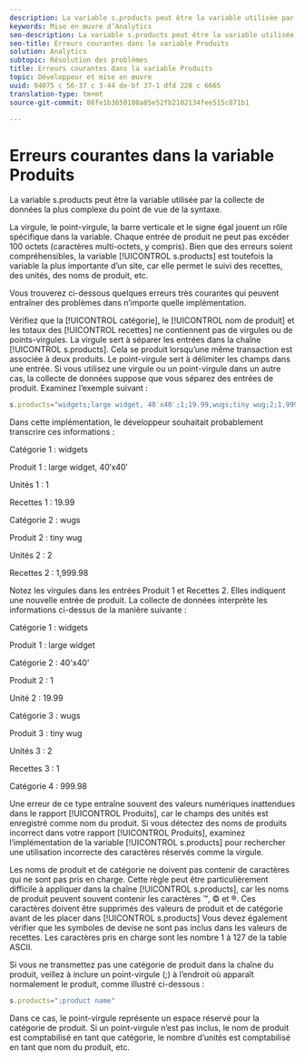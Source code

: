 ```yaml
---
description: La variable s.products peut être la variable utilisée par la collecte de données la plus complexe du point de vue de la syntaxe.
keywords: Mise en œuvre d’Analytics
seo-description: La variable s.products peut être la variable utilisée par la collecte de données la plus complexe du point de vue de la syntaxe.
seo-title: Erreurs courantes dans la variable Produits
solution: Analytics
subtopic: Résolution des problèmes
title: Erreurs courantes dans la variable Produits
topic: Développeur et mise en œuvre
uuid: 94075 c 56-37 c 3-44 de-bf 37-1 dfd 228 c 6665
translation-type: tm+mt
source-git-commit: 86fe1b3650100a05e52fb2102134fee515c871b1

---
```



# Erreurs courantes dans la variable Produits

La variable s.products peut être la variable utilisée par la collecte de données la plus complexe du point de vue de la syntaxe.

La virgule, le point-virgule, la barre verticale et le signe égal jouent un rôle spécifique dans la variable. Chaque entrée de produit ne peut pas excéder 100 octets (caractères multi-octets, y compris). Bien que des erreurs soient compréhensibles, la variable [!UICONTROL s.products] est toutefois la variable la plus importante d’un site, car elle permet le suivi des recettes, des unités, des noms de produit, etc.

Vous trouverez ci-dessous quelques erreurs très courantes qui peuvent entraîner des problèmes dans n’importe quelle implémentation. 

Vérifiez que la [!UICONTROL catégorie], le [!UICONTROL nom de produit] et les totaux des [!UICONTROL recettes] ne contiennent pas de virgules ou de points-virgules. La virgule sert à séparer les entrées dans la chaîne [!UICONTROL s.products]. Cela se produit lorsqu’une même transaction est associée à deux produits. Le point-virgule sert à délimiter les champs dans une entrée. Si vous utilisez une virgule ou un point-virgule dans un autre cas, la collecte de données suppose que vous séparez des entrées de produit. Examinez l’exemple suivant :

```js
s.products="widgets;large widget, 40′x40′;1;19.99,wugs;tiny wug;2;1,999.98";
```

Dans cette implémentation, le développeur souhaitait probablement transcrire ces informations :

Catégorie 1 : widgets

Produit 1 : large widget, 40′x40′

Unités 1 : 1

Recettes 1 : 19.99

Catégorie 2 : wugs

Produit 2 : tiny wug

Unités 2 : 2

Recettes 2 : 1,999.98

Notez les virgules dans les entrées Produit 1 et Recettes 2. Elles indiquent une nouvelle entrée de produit. La collecte de données interprète les informations ci-dessus de la manière suivante :

Catégorie 1 : widgets

Produit 1 : large widget

Catégorie 2 : 40'x40'

Produit 2 : 1

Unité 2 : 19.99

Catégorie 3 : wugs

Produit 3 : tiny wug

Unités 3 : 2

Recettes 3 : 1

Catégorie 4 : 999.98

Une erreur de ce type entraîne souvent des valeurs numériques inattendues dans le rapport [!UICONTROL Produits], car le champs des unités est enregistré comme nom du produit. Si vous détectez des noms de produits incorrect dans votre rapport [!UICONTROL Produits], examinez l’implémentation de la variable [!UICONTROL s.products] pour rechercher une utilisation incorrecte des caractères réservés comme la virgule.

Les noms de produit et de catégorie ne doivent pas contenir de caractères qui ne sont pas pris en charge. Cette règle peut être particulièrement difficile à appliquer dans la chaîne [!UICONTROL s.products], car les noms de produit peuvent souvent contenir les caractères ™, © et ®. Ces caractères doivent être supprimés des valeurs de produit et de catégorie avant de les placer dans [!UICONTROL s.products] Vous devez également vérifier que les symboles de devise ne sont pas inclus dans les valeurs de recettes. Les caractères pris en charge sont les nombre 1 à 127 de la table ASCII.

Si vous ne transmettez pas une catégorie de produit dans la chaîne du produit, veillez à inclure un point-virgule (;) à l’endroit où apparaît normalement le produit, comme illustré ci-dessous :

```js
s.products=";product name"
```

Dans ce cas, le point-virgule représente un espace réservé pour la catégorie de produit. Si un point-virgule n’est pas inclus, le nom de produit est comptabilisé en tant que catégorie, le nombre d’unités est comptabilisé en tant que nom du produit, etc.
